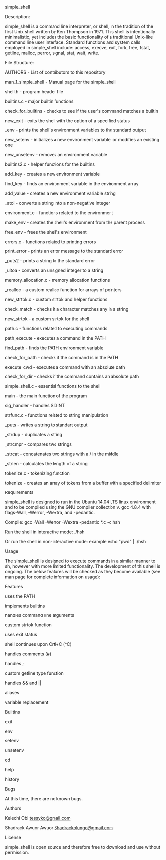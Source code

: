 simple_shell





Description: 

simple_shell is a command line interpreter, or shell, in the tradition of the first Unix shell written by Ken Thompson in 1971. This shell is intentionally minimalistic, yet includes the basic functionality of a traditional Unix-like command line user interface. Standard functions and system calls employed in simple_shell include: access, execve, exit, fork, free, fstat, getline, malloc, perror, signal, stat, wait, write.



File Structure:



AUTHORS - List of contributors to this repository



man_1_simple_shell - Manual page for the simple_shell



shell.h - program header file



builtins.c - major builtin functions



check_for_builtins - checks to see if the user's command matches a builtin



new_exit - exits the shell with the option of a specified status



_env - prints the shell's environment variables to the standard output



new_setenv - initializes a new environment variable, or modifies an existing one



new_unsetenv - removes an environment variable



builtins2.c - helper functions for the builtins



add_key - creates a new environment variable



find_key - finds an environment variable in the environment array



add_value - creates a new environment variable string



_atoi - converts a string into a non-negative integer



environment.c - functions related to the environment



make_env - creates the shell's environment from the parent process



free_env - frees the shell's environment



errors.c - functions related to printing errors



print_error - prints an error message to the standard error



_puts2 - prints a string to the standard error



_uitoa - converts an unsigned integer to a string



memory_allocation.c - memory allocation functions



_realloc - a custom realloc function for arrays of pointers



new_strtok.c - custom strtok and helper functions



check_match - checks if a character matches any in a string



new_strtok - a custom strtok for the shell



path.c - functions related to executing commands



path_execute - executes a command in the PATH



find_path - finds the PATH environment variable



check_for_path - checks if the command is in the PATH



execute_cwd - executes a command with an absolute path



check_for_dir - checks if the command contains an absolute path



simple_shell.c - essential functions to the shell



main - the main function of the program



sig_handler - handles SIGINT



strfunc.c - functions related to string manipulation



_puts - writes a string to standart output



_strdup - duplicates a string



_strcmpr - compares two strings



_strcat - concatenates two strings with a / in the middle



_strlen - calculates the length of a string



tokenize.c - tokenizing function



tokenize - creates an array of tokens from a buffer with a specified delimiter



Requirements



simple_shell is designed to run in the Ubuntu 14.04 LTS linux environment and to be compiled using the GNU compiler collection v. gcc 4.8.4 with flags-Wall, -Werror, -Wextra, and -pedantic.

Compile: gcc -Wall -Werror -Wextra -pedantic *.c -o hsh

Run the shell in interactive mode: ./hsh

Or run the shell in non-interactive mode: example echo "pwd" | ./hsh



Usage



The simple_shell is designed to execute commands in a similar manner to sh, however with more limited functionality. The development of this shell is ongoing. The below features will be checked as they become available (see man page for complete information on usage):



Features



 uses the PATH

 implements builtins

 handles command line arguments

 custom strtok function

 uses exit status

 shell continues upon Crtl+C (^C)

 handles comments (#)

 handles ;

 custom getline type function

 handles && and ||

 aliases

 variable replacement



Builtins



 exit

 env

 setenv

 unsetenv

 cd

 help

 history



Bugs



At this time, there are no known bugs.



Authors



Kelechi Obi <tessykc@gmail.com>



Shadrack Awuor Awuor <Shadrackolungo@gmail.com>



License



simple_shell is open source and therefore free to download and use without permission.


